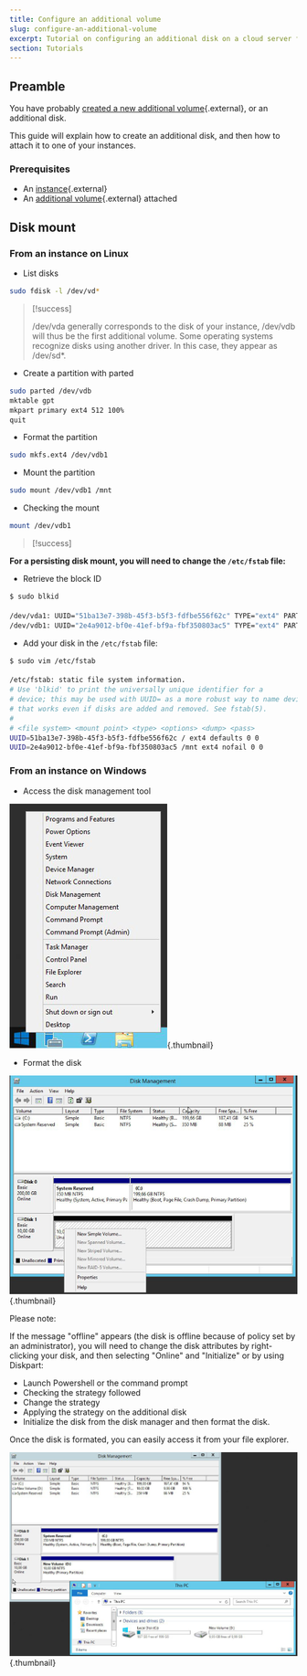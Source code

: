 ```yaml
---
title: Configure an additional volume
slug: configure-an-additional-volume
excerpt: Tutorial on configuring an additional disk on a cloud server from the Public Cloud offer
section: Tutorials
---
```



## Preamble
You have probably [created a new additional volume]({ovh_www}/public-cloud/create_and_configure_an_additional_disk_on_an_instance/){.external}, or an additional disk.

This guide will explain how to create an additional disk, and then how to attach it to one of your instances.


### Prerequisites
- An [instance](../create_an_instance_in_your_ovh_customer_account/){.external}
- An [additional volume](../create_and_configure_an_additional_disk_on_an_instance/){.external} attached


## Disk mount

### From an instance on Linux
- List disks

```bash
sudo fdisk -l /dev/vd*
```



> [!success]
>
> /dev/vda generally corresponds to the disk of your instance, /dev/vdb
> will thus be the first additional volume.
> Some operating systems recognize disks using
> another driver. In this case, they appear as /dev/sd*.
> 

- Create a partition with parted

```bash
sudo parted /dev/vdb
mktable gpt
mkpart primary ext4 512 100%
quit
```

- Format the partition

```bash
sudo mkfs.ext4 /dev/vdb1
```

- Mount the partition

```bash
sudo mount /dev/vdb1 /mnt
```

- Checking the mount

```bash
mount /dev/vdb1
```

> [!success]

**For a persisting disk mount, you will need to change the `/etc/fstab` file:**

- Retrieve the block ID

```bash
$ sudo blkid

/dev/vda1: UUID="51ba13e7-398b-45f3-b5f3-fdfbe556f62c" TYPE="ext4" PARTUUID="000132ff-01"
/dev/vdb1: UUID="2e4a9012-bf0e-41ef-bf9a-fbf350803ac5" TYPE="ext4" PARTUUID="95c4adcc-01"
```

- Add your disk in the `/etc/fstab` file:

```bash
$ sudo vim /etc/fstab

/etc/fstab: static file system information.
# Use 'blkid' to print the universally unique identifier for a
# device; this may be used with UUID= as a more robust way to name devices
# that works even if disks are added and removed. See fstab(5).
#
# <file system> <mount point> <type> <options> <dump> <pass>
UUID=51ba13e7-398b-45f3-b5f3-fdfbe556f62c / ext4 defaults 0 0
UUID=2e4a9012-bf0e-41ef-bf9a-fbf350803ac5 /mnt ext4 nofail 0 0
```

### From an instance on Windows
- Access the disk management tool

![public-cloud](images/2736.png){.thumbnail}

- Format the disk

![public-cloud](images/2737.png){.thumbnail}


Please note:

If the message "offline" appears (the disk is offline because of policy set by an administrator), you will need to change the disk attributes by right-clicking your disk, and then selecting "Online" and "Initialize" or by using Diskpart:

- Launch Powershell or the command prompt
- Checking the strategy followed
- Change the strategy
- Applying the strategy on the additional disk
- Initialize the disk from the disk manager and then format the disk.

Once the disk is formated, you can easily access it from your file explorer.


![public-cloud](images/2738.png){.thumbnail}
